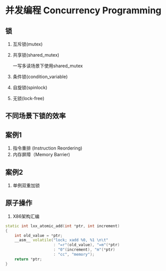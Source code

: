 # 并发编程 Concurrency Programming

## 锁
1. 互斥锁(mutex)
2. 共享锁(shared_mutex)

	一写多读场景下使用shared_mutex

2. 条件锁(condition_variable)
3. 自旋锁(spinlock)
4. 无锁(lock-free)

## 不同场景下锁的效率


## 案例1
1. 指令重排 (Instruction Reordering)
2. 内存屏障（Memory Barrier)

## 案例2
1. 单例双重加锁

## 原子操作
1. X86架构汇编

```C++
static int lxx_atomic_add(int *ptr, int increment)
{
	int old_value = *ptr;
	__asm__ volatile("lock; xadd %0, %1 \n\t"
					 : "=r"(old_value), "=m"(*ptr)
					 : "0"(increment), "m"(*ptr)
					 : "cc", "memory");
	return *ptr;
}
```